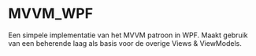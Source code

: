 # MVVM_WPF
Een simpele implementatie van het MVVM patroon in WPF. Maakt gebruik van een beherende laag als basis voor de overige Views &amp; ViewModels.
